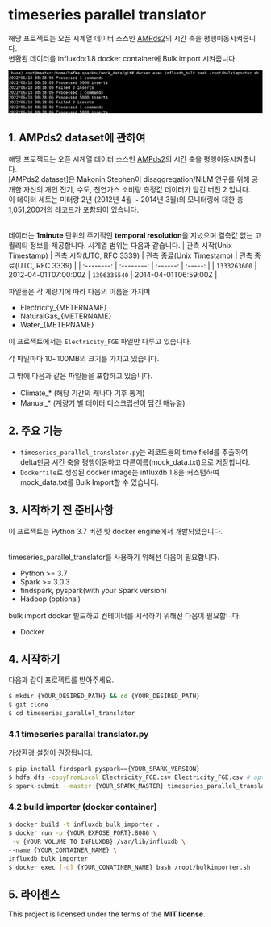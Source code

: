 # timeseries parallel translator

해당 프로젝트는 오픈 시계열 데이터 소스인 [AMPds2](https://dataverse.harvard.edu/dataset.xhtml?persistentId=doi:10.7910/DVN/FIE0S4)의 시간 축을 평행이동시켜줍니다.<br>
변환된 데이터를 influxdb:1.8 docker container에 Bulk import 시켜줍니다.

![bulkimporter](./images/bulkimport.png)


## 1. AMPds2 dataset에 관하여
해당 프로젝트는 오픈 시계열 데이터 소스인 [AMPds2](https://dataverse.harvard.edu/dataset.xhtml?persistentId=doi:10.7910/DVN/FIE0S4)의 시간 축을 평행이동시켜줍니다.<br>
[AMPds2 dataset]은 Makonin Stephen이 disaggregation/NILM 연구를 위해 공개한 자신의 개인 전기, 수도, 천연가스 소비량 측정값 데이터가 담긴 버전 2 입니다.<br>
이 데이터 세트는 미터랑 2년 (2012년 4월 ~ 2014년 3월)의 모니터링에 대한 총 1,051,200개의 레코드가 포함되어 있습니다.<br><br>

데이터는 **1minute** 단위의 주기적인 **temporal resolution**을 지녔으며 결측값 없는 고퀄리티 정보를 제공합니다. 시계열 범위는 다음과 같습니다.
| 관측 시작(Unix Timestamp) | 관측 시작(UTC, RFC 3339) |  관측 종료(Unix Timestamp)   |  관측 종료(UTC, RFC 3339)   |
| :--------: | :--------: | :------: | :-----: |
|   `1333263600`    |   2012-04-01T07:00:00Z    | `1396335540` | 2014-04-01T06:59:00Z |

파일들은 각 계량기에 따라 다음의 이름을 가지며
- Electricity_{METERNAME}
- NaturalGas_{METERNAME}
- Water_{METERNAME}

이 프로젝트에서는 `Electricity_FGE` 파일만 다루고 있습니다.<br>

각 파일마다 10~100MB의 크기를 가지고 있습니다.<br>

그 밖에 다음과 같은 파일들을 포함하고 있습니다.
- Climate_* (해당 기간의 캐나다 기후 통계)
- Manual_* (계량기 별 데이터 디스크립션이 담긴 매뉴얼)


## 2. 주요 기능
- `timeseries_parallel_translator.py`는 레코드들의 time field를 추출하여 delta만큼 시간 축을 평행이동하고 다른이름(mock_data.txt)으로 저장합니다.
- `Dockerfile`로 생성된 docker image는 influxdb 1.8을 커스텀하여 mock_data.txt를 Bulk Import할 수 있습니다.

## 3. 시작하기 전 준비사항
이 프로젝트는 Python 3.7 버전 및 docker engine에서 개발되었습니다.<br><br>

timeseries_parallel_translator를 사용하기 위해선 다음이 필요합니다.
- Python >= 3.7
- Spark >= 3.0.3
- findspark, pyspark(with your Spark version)
- Hadoop (optional)

bulk import docker 빌드하고 컨테이너를 시작하기 위해선 다음이 필요합니다.
- Docker

## 4. 시작하기
다음과 같이 프로젝트를 받아주세요.
``` sh
$ mkdir {YOUR_DESIRED_PATH} && cd {YOUR_DESIRED_PATH}
$ git clone 
$ cd timeseries_parallel_translator
```
### 4.1 timeseries parallal translator.py
가상환경 설정이 권장됩니다.
``` sh
$ pip install findspark pyspark=={YOUR_SPARK_VERSION}
$ hdfs dfs -copyFromLocal Electricity_FGE.csv Electricity_FGE.csv # optional
$ spark-submit --master {YOUR_SPARK_MASTER} timeseries_parallel_translator.py
```
### 4.2 build importer (docker container)
``` sh
$ docker build -t influxdb_bulk_importer .
$ docker run -p {YOUR_EXPOSE_PORT}:8086 \
 -v {YOUR_VOLUME_TO_INFLUXDB}:/var/lib/influxdb \
--name {YOUR_CONTAINER_NAME} \
influxdb_bulk_importer
$ docker exec [-d] {YOUR_CONATINER_NAME} bash /root/bulkimporter.sh
```

## 5. 라이센스
This project is licensed under the terms of the **MIT license**.
